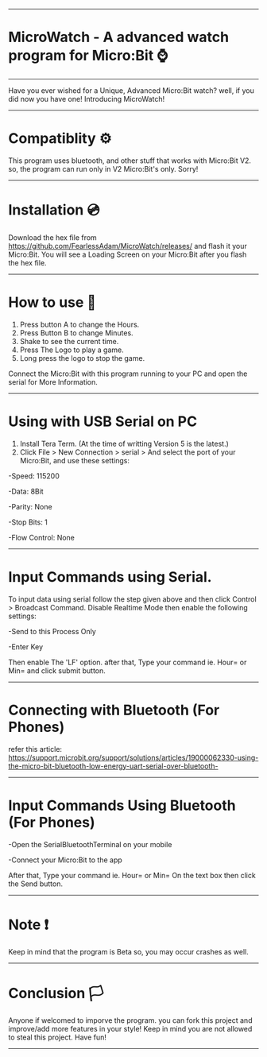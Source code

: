 ______________________________________________________
# MicroWatch - A advanced watch program for Micro:Bit ⌚
______________________________________________________

Have you ever wished for a Unique, Advanced Micro:Bit watch? well, if you did now you have one! Introducing MicroWatch!

______________________________________________________
# Compatiblity ⚙️

This program uses bluetooth, and other stuff that works with Micro:Bit V2. so, the program can run only in V2 Micro:Bit's only. Sorry!
______________________________________________________
# Installation 💿

Download the hex file from https://github.com/FearlessAdam/MicroWatch/releases/ and flash it your Micro:Bit. You will see a Loading Screen on your Micro:Bit after you flash the hex file.
______________________________________________________
# How to use 📖

1. Press button A to change the Hours.
2. Press Button B to change Minutes.
3. Shake to see the current time.
4. Press The Logo to play a game.
5. Long press the logo to stop the game.

Connect the Micro:Bit with this program running to your PC and open the serial for More Information.
______________________________________________________
# Using with USB Serial on PC

1. Install Tera Term. (At the time of writting Version 5 is the latest.)
2. Click File > New Connection > serial > And select the port of your Micro:Bit, and use these settings:

-Speed: 115200

-Data: 8Bit

-Parity: None

-Stop Bits: 1

-Flow Control: None
______________________________________________________
# Input Commands using Serial.

To input data using serial follow the step given above and then click Control > Broadcast Command. Disable Realtime Mode then enable the following settings:

-Send to this Process Only

-Enter Key

Then enable The 'LF' option. after that, Type your command ie. Hour=<Hours> or Min=<Minutes> and click submit button.
______________________________________________________
# Connecting with Bluetooth (For Phones)

refer this article: https://support.microbit.org/support/solutions/articles/19000062330-using-the-micro-bit-bluetooth-low-energy-uart-serial-over-bluetooth-
______________________________________________________
# Input Commands Using Bluetooth (For Phones)

-Open the SerialBluetoothTerminal on your mobile

-Connect your Micro:Bit to the app

After that, Type your command ie. Hour=<Hours> or Min=<Minutes> On the text box then click the Send button.
______________________________________________________
# Note ❗

Keep in mind that the program is Beta so, you may occur crashes as well.
______________________________________________________
# Conclusion 🏳️

Anyone if welcomed to imporve the program. you can fork this project and improve/add more features in your style! Keep in mind you are not allowed to steal this project. Have fun!
______________________________________________________
